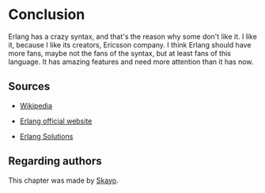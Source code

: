 # Conclusion

Erlang has a crazy syntax, and that's the reason why some don't like it.
I like it, because I like its creators, Ericsson company.
I think Erlang should have more fans, maybe not the fans of the syntax, but at least fans of this language.
It has amazing features and need more attention than it has now.

## Sources

* [Wikipedia](https://en.wikipedia.org/wiki/Erlang_(programming_language))

* [Erlang official website](https://www.erlang.org/)

* [Erlang Solutions](https://www.erlang-solutions.com/)

## Regarding authors

This chapter was made by [Skayo](https://github.com/Skayo).